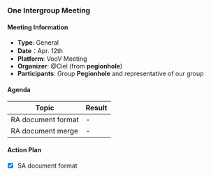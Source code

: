 ### One Intergroup Meeting

#### Meeting Information
- **Type**: General
- **Date**：Apr. 12th
- **Platform**: VooV Meeting
- **Organizer**: @Ciel (from **pegionhole**)
- **Participants**: Group **Pegionhole** and representative of our group

#### Agenda
|Topic|Result|
|-|-|
|RA document format|-|
|RA document merge|-|

#### Action Plan
- [x] SA document format
